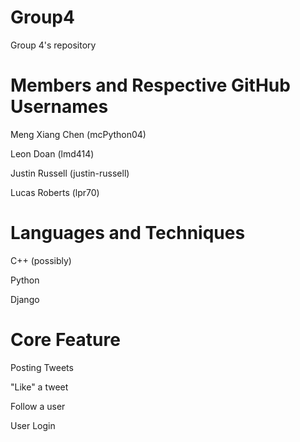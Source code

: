 # Group4
Group 4's repository

# Members and Respective GitHub Usernames
Meng Xiang Chen (mcPython04)

Leon Doan (lmd414)

Justin Russell (justin-russell)   

Lucas Roberts (lpr70)

# Languages and Techniques
C++ (possibly) 

Python 

Django

# Core Feature
Posting Tweets

"Like" a tweet

Follow a user

User Login
